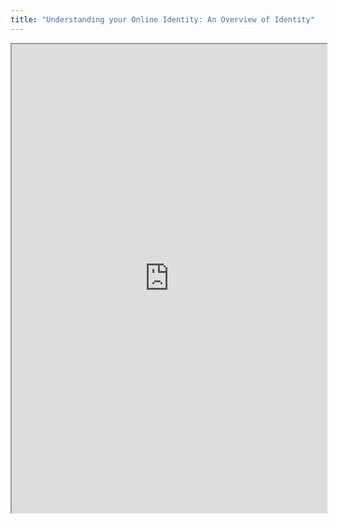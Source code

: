 ```yaml
---
title: "Understanding your Online Identity: An Overview of Identity"
---
```



<iframe height="750" width="100%" src="https://ewelton.github.io/ktest/wiki.html#Understanding%20your%20Online%20Identity:%20An%20Overview%20of%20Identity"></iframe>
